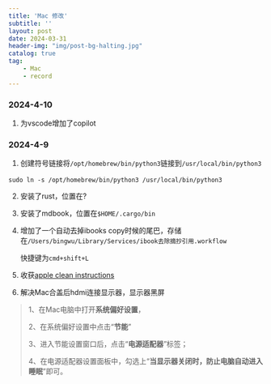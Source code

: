 ```yaml
---
title: 'Mac 修改'
subtitle: ''
layout: post
date: 2024-03-31
header-img: "img/post-bg-halting.jpg"
catalog: true
tag: 
    - Mac
    - record
---
```


### 2024-4-10

1. 为vscode增加了copilot

### 2024-4-9

1. 创建符号链接将`/opt/homebrew/bin/python3`链接到`/usr/local/bin/python3`

​		`sudo ln -s /opt/homebrew/bin/python3 /usr/local/bin/python3`

2. 安装了rust，位置在?
3. 安装了mdbook，位置在`$HOME/.cargo/bin`
4. 增加了一个自动去掉ibooks copy时候的尾巴，存储在`/Users/bingwu/Library/Services/ibook去除摘抄引用.workflow`

   快捷键为`cmd+shift+L`

5. 收获[apple clean instructions](https://support.apple.com/zh-cn/103258)

6. 解决Mac合盖后hdmi连接显示器，显示器黑屏

> 1、在Mac电脑中打开**系统偏好设置**，
>
> 2、在系统偏好设置中点击“**节能**”
>
> 3、进入节能设置窗口后，点击“**电源适配器**”标签；
>
> 4、在电源适配器设置面板中，勾选上“**当显示器关闭时，防止电脑自动进入睡眠**”即可。